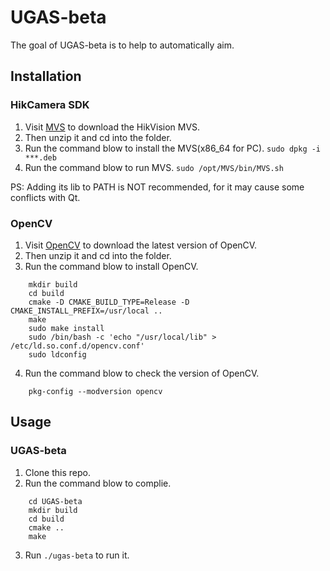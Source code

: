 # UGAS-beta
<!-- badges: start -->
<!-- badges: end -->

The goal of UGAS-beta is to help to automatically aim.

## Installation

### HikCamera SDK

1. Visit [MVS](https://www.hikrobotics.com/cn/machinevision/service/download?module=0) to download the HikVision MVS.
2. Then unzip it and cd into the folder.
3. Run the command blow to install the MVS(x86_64 for PC).
	`sudo dpkg -i ***.deb`
4. Run the command blow to run MVS.
	`sudo /opt/MVS/bin/MVS.sh`

PS: Adding its lib to PATH is NOT recommended, for it may cause some conflicts with Qt.

### OpenCV

1. Visit [OpenCV](https://opencv.org/releases/) to download the latest version of OpenCV.
2. Then unzip it and cd into the folder.
3. Run the command blow to install OpenCV.
```
	mkdir build
	cd build
	cmake -D CMAKE_BUILD_TYPE=Release -D CMAKE_INSTALL_PREFIX=/usr/local .. 
	make
	sudo make install
	sudo /bin/bash -c 'echo "/usr/local/lib" > /etc/ld.so.conf.d/opencv.conf'
	sudo ldconfig
```
4. Run the command blow to check the version of OpenCV.
```
	pkg-config --modversion opencv
```

## Usage

### UGAS-beta

1. Clone this repo.
2. Run the command blow to complie.

```
	cd UGAS-beta
	mkdir build
	cd build
	cmake ..
	make
```
3. Run `./ugas-beta` to run it.

